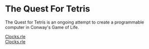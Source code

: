 # The Quest For Tetris
The Quest for Tetris is an ongoing attempt to create a programmable computer in Conway's Game of Life.

<a download="Clocks.rle" href="https://gist.githubusercontent.com/ElectroRedstoner/77f93956c8562f735d8593b1810ef1e3/raw/1179802e6e96c2eedf93b3c9c2c14270e6645477/271a896cb0d22ffa50dc29ceb0139838.rle">Clocks.rle</a>
<br>
<a href="https://gist.githubusercontent.com/ElectroRedstoner/77f93956c8562f735d8593b1810ef1e3/raw/1179802e6e96c2eedf93b3c9c2c14270e6645477/271a896cb0d22ffa50dc29ceb0139838.rle">Clocks.rle</a>
